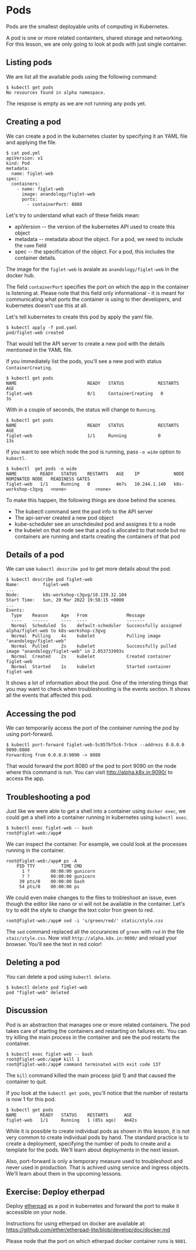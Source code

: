 # Pods

Pods are the smallest deployable units of computing in Kubernetes.

A pod is one or more related containters, shared storage and networking. For this lesson, we are only going to look at pods with just single container.

## Listing pods

We are list all the available pods using the following command:

```
$ kubectl get pods
No resources found in alpha namespace.
```

The respose is empty as we are not running any pods yet.

## Creating a pod

We can create a pod in the kubernetes cluster by specifying it an YAML file and applying the file.

```
$ cat pod.yml
apiVersion: v1
kind: Pod
metadata:
  name: figlet-web
spec:
  containers:
    - name: figlet-web
      image: anandology/figlet-web
      ports:
        - containerPort: 8080
```

Let's try to understand what each of these fields mean:

* apiVersion -- the version of the kubernetes API used to create this object
* metadata -- metadata about the object. For a pod, we need to include the `name` field
* spec -- the specification of the object. For a pod, this includes the container details.

The image for the `figlet-web` is avaiale as `anandology/figlet-web` in the docker hub.

The field `containerPort` specifies the port on which the app in the container is listening at. Please note that this field only informational - it is meant for communicating what ports the container is using to ther developers, and kubernetes doesn't use this at all.

Let's tell kubernetes to create this pod by apply the yaml file.

```
$ kubectl apply -f pod.yaml
pod/figlet-web created
```

That would tell the API server to create a new pod with the details mentioned in the YAML file.

If you immediately list the pods, you'll see a new pod with status `ContainerCreating`.

```
$ kubectl get pods
NAME                           READY   STATUS             RESTARTS    AGE
figlet-web                     0/1     ContainerCreating   0          3s
```

With in a couple of seconds, the status will change to `Running`.

```
$ kubectl get pods
NAME                           READY   STATUS             RESTARTS    AGE
figlet-web                     1/1     Running            0           13s
```

If you want to see which node the pod is running, pass `-o wide` option to `kubectl`.

```
$ kubectl  get pods -o wide
NAME         READY   STATUS    RESTARTS   AGE    IP             NODE                 NOMINATED NODE   READINESS GATES
figlet-web   1/1     Running   0          4m7s   10.244.1.140   k8s-workshop-c3gvg   <none>           <none>
```

To make this happen, the following things are done behind the scenes.

* The kubectl command sent the pod info to the API server
* The api-server created a new pod object
* kube-scheduler see an unschdeuled pod and assignes it to a node
* the kubelet on that node see that a pod is allocated to that node but no containers are running and starts creating the containers of that pod

## Details of a pod

We can use `kubectl describe pod` to get more details about the pod.

```
$ kubectl describe pod figlet-web
Name:         figlet-web
...
Node:         k8s-workshop-c3gvg/10.139.32.104
Start Time:   Sun, 20 Mar 2022 19:58:15 +0000
...
Events:
  Type    Reason     Age   From               Message
  ----    ------     ----  ----               -------
  Normal  Scheduled  5s    default-scheduler  Successfully assigned alpha/figlet-web to k8s-workshop-c3gvg
  Normal  Pulling    4s    kubelet            Pulling image "anandology/figlet-web"
  Normal  Pulled     2s    kubelet            Successfully pulled image "anandology/figlet-web" in 2.053733993s
  Normal  Created    2s    kubelet            Created container figlet-web
  Normal  Started    1s    kubelet            Started container figlet-web
```

It shows a lot of information about the pod. One of the intersting things that you may want to check when troubleshooting is the events section. It shows all the events that affected this pod.

## Accessing the pod

We can temporarily access the port of the container running the pod by using port-forward.

```
$ kubectl port-forward figlet-web-5c857bf5c6-7rbcm --address 0.0.0.0 9090:8080
Forwarding from 0.0.0.0:9090 -> 8080
```

That would forward the port 8080 of the pod to port 9090 on the node where this command is run.
You can visit http://alpha.k8x.in:9090/ to access the app.

## Troubleshooting a pod

Just like we were able to get a shell into a container using `docker exec`, we could get a shell into a container running in kubernetes using `kubectl exec`.

```
$ kubectl exec figlet-web -- bash
root@figlet-web:/app#
```

We can inspect the container. For example, we could look at the processes running in the container.

```
root@figlet-web:/app# ps -A
    PID TTY          TIME CMD
      1 ?        00:00:00 gunicorn
      7 ?        00:00:00 gunicorn
     39 pts/0    00:00:00 bash
     54 pts/0    00:00:00 ps
```

We could even make changes to the files to trobleshoot an issue, even though the editor like nano or vi will not be available in the container. Let's try to edit the style to change the text color fron green to red.

```
root@figlet-web:/app# sed -i 's/green/red/' static/style.css
```

The `sed` command replaced all the occurances of `green` with `red` in the file `staic/style.css`. Now visit `http://alpha.k8x.in:9090/` and reload your browser. You'll see the text in red color!

## Deleting a pod

You can delete a pod using `kubectl delete`.

```
$ kubectl delete pod figlet-web
pod "figlet-web" deleted
```

## Discussion

Pod is an abstraction that manages one or more related containers. The pod takes care of starting the containers and restarting on failures etc.  You can try killing the main process in the container and see the pod restarts the container.

```
$ kubectl exec figlet-web -- bash
root@figlet-web:/app# kill 1
root@figlet-web:/app# command terminated with exit code 137
```

The `kill` command killed the main process (pid 1) and that caused the container to quit.

If you look at the `kubectl get pods`, you'll notice that the number of restarts is now 1 for this pod.

```
$ kubectl get pods
NAME         READY   STATUS    RESTARTS      AGE
figlet-web   1/1     Running   1 (85s ago)   4m42s
```

While it is possible to create individual pods as shown in this lesson, it is not very common to create individual pods by hand. The standard practice is to create a deployment, specifying the number of pods to create and a template for the pods. We'll learn about deployments in the next lesson.

Also, port-forward is only a temporary measure used to troubleshoot and never used in production. That is achived using service and ingress objects. We'll learn about them in the upcoming lessons.

## Exercise: Deploy etherpad

Deploy [etherpad][] as a pod in kubernetes and forward the port to make it accessible on your node.

[etherpad]: https://etherpad.org/

Instructions for using etherpad on docker are available at:
<https://github.com/ether/etherpad-lite/blob/develop/doc/docker.md>

Please node that the port on which etherpad docker container runs is `9001`.
